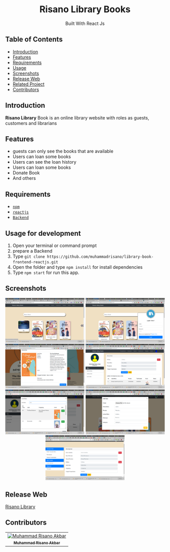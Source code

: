 <h1 align="center">Risano Library Books</h1>
<p align="center">
  Built With React Js
 </p>

## Table of Contents

- [Introduction](#introduction)
- [Features](#features)
- [Requirements](#requirements)
- [Usage](#usage-for-development)
- [Screenshots](#screenshots)
- [Release Web](#release-apk)
- [Related Project](#related-project-backend)
- [Contributors](#contributors)

## Introduction
**Risano Library** Book is an online library website with roles as guests, customers and librarians

## Features
* guests can only see the books that are available
* Users can loan some books
* Users can see the loan history
* Users can loan some books
* Donate Book
* And others

## Requirements
* [`npm`](https://www.npmjs.com/get-npm)
* [`reactjs`](https://reactjs.org/docs/getting-started.html)
* [`Backend`](https://github.com/muhammadrisano/Library-book-backend-expressjs)

## Usage for development
1. Open your terminal or command prompt
2. prepare a Backend
3. Type `git clone https://github.com/muhammadrisano/library-book-frontend-reactjs.git`
4. Open the folder and type `npm install` for install dependencies
5. Type `npm start` for run this app.

## Screenshots
<div align="center">
<img width="250" src="./src/assets/images/git/libraribook.png">
  <img width="250" src="./src/assets/images/git/login.png">
  <img width="250" src="./src/assets/images/git/borrow.png">
  <img width="250" src="./src/assets/images/git/borrowuser.png">
  <img width="250" src="./src/assets/images/git/caribuku.png">
    <img width="250" src="./src/assets/images/git/donete.png">
  <img width="250" src="./src/assets/images/git/adminis.png">
</div>

## Release Web
[Risano Library](http://library.muhammadrisano.online)

## Contributors
<center>
  <table>
    <tr>
      <td align="center">
        <a href="https://github.com/muhammadrisano/">
          <img width="100" src="https://avatars3.githubusercontent.com/u/47690080?s=460&v=4" alt="Muhammad Risano Akbar"><br/>
          <sub><b>Muhammad Risano Akbar</b></sub>
        </a>
      </td>
    </tr>
  </table>
</center>
